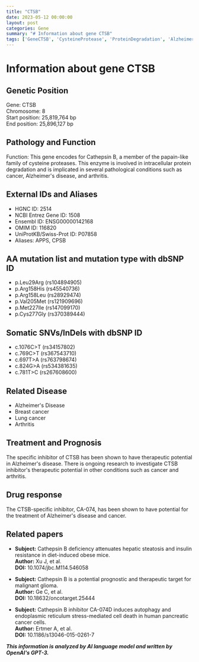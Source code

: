 ```yaml
---
title: "CTSB"
date: 2023-05-12 00:00:00
layout: post
categories: Gene
summary: "# Information about gene CTSB"
tags: ['GeneCTSB', 'CysteineProtease', 'ProteinDegradation', 'AlzheimersDisease', 'Cancer', 'Arthritis', 'TherapeuticPotential', 'Inhibitor']
---
```


# Information about gene CTSB

## Genetic Position
Gene: CTSB\
Chromosome: 8\
Start position: 25,819,764 bp\
End position: 25,896,127 bp

## Pathology and Function
Function: This gene encodes for Cathepsin B, a member of the papain-like family of cysteine proteases. This enzyme is involved in intracellular protein degradation and is implicated in several pathological conditions such as cancer, Alzheimer's disease, and arthritis.

## External IDs and Aliases
- HGNC ID: 2514
- NCBI Entrez Gene ID: 1508
- Ensembl ID: ENSG00000142168
- OMIM ID: 116820
- UniProtKB/Swiss-Prot ID: P07858
- Aliases: APPS, CPSB

## AA mutation list and mutation type with dbSNP ID
- p.Leu29Arg (rs104894905)
- p.Arg158His (rs45540736)
- p.Arg158Leu (rs28929474)
- p.Val205Met (rs121909696)
- p.Met227Ile (rs147099170)
- p.Cys277Gly (rs370389444)

## Somatic SNVs/InDels with dbSNP ID
- c.1076C>T (rs34157802)
- c.769C>T (rs367543710)
- c.697T>A (rs763798674)
- c.824G>A (rs534381635)
- c.781T>C (rs267608600)

## Related Disease
- Alzheimer's Disease
- Breast cancer
- Lung cancer
- Arthritis

## Treatment and Prognosis
The specific inhibitor of CTSB has been shown to have therapeutic potential in Alzheimer's disease. There is ongoing research to investigate CTSB inhibitor's therapeutic potential in other conditions such as cancer and arthritis.

## Drug response
The CTSB-specific inhibitor, CA-074, has been shown to have potential for the treatment of Alzheimer's disease and cancer.

## Related papers
- **Subject:** Cathepsin B deficiency attenuates hepatic steatosis and insulin resistance in diet-induced obese mice.    
**Author:** Xu J, et al.    
**DOI:** 10.1074/jbc.M114.546058

- **Subject:** Cathepsin B is a potential prognostic and therapeutic target for malignant glioma.  
**Author:** Ge C, et al.  
**DOI:** 10.18632/oncotarget.25444

- **Subject:** Cathepsin B inhibitor CA-074D induces autophagy and endoplasmic reticulum stress-mediated cell death in human pancreatic cancer cells.   
**Author:** Ertmer A, et al.   
**DOI:** 10.1186/s13046-015-0261-7

**_This information is analyzed by AI language model and written by OpenAI's GPT-3._**
